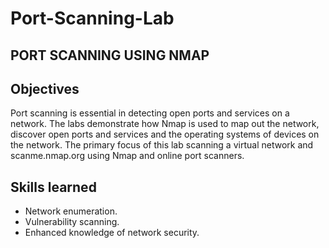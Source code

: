 # Port-Scanning-Lab
## PORT SCANNING USING NMAP
## Objectives
Port scanning is essential in detecting open ports and services on a network. The labs demonstrate how Nmap is used to map out the network, discover open ports and services and the operating systems of devices on the network. The primary focus of this lab scanning a virtual network and scanme.nmap.org using Nmap and online port scanners.
## Skills learned
+ Network enumeration.
+ Vulnerability scanning.
+ Enhanced knowledge of network security.

  
